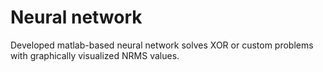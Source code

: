 # Neural network 

Developed matlab-based neural network solves XOR or custom problems with graphically visualized NRMS values.
